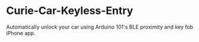 # Curie-Car-Keyless-Entry
Automatically unlock your car using Arduino 101's BLE proximity and key fob iPhone app.
